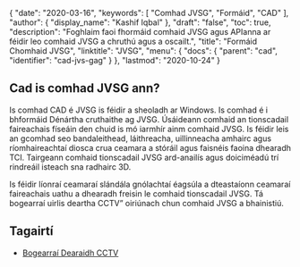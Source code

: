 {
  "date": "2020-03-16",
  "keywords": [
"Comhad JVSG",
"Formáid",
"CAD"
],
  "author": {
    "display_name": "Kashif Iqbal"
},
  "draft": "false",
  "toc": true,
  "description": "Foghlaim faoi fhormáid comhaid JVSG agus APIanna ar féidir leo comhaid JVSG a chruthú agus a oscailt.",
  "title": "Formáid Chomhaid JVSG",
  "linktitle": "JVSG",
  "menu": {
    "docs": {
      "parent": "cad",
      "identifier": "cad-jvs-gag"
}
},
  "lastmod": "2020-10-24"
}

## Cad is comhad JVSG ann?

Is comhad CAD é JVSG is féidir a sheoladh ar Windows. Is comhad é i bhformáid Dénártha cruthaithe ag JVSG. Úsáideann comhaid an tionscadail faireachais físeáin den chuid is mó iarmhír ainm comhaid JVSG. Is féidir leis an gcomhad seo bandaleithead, láithreacha, uillinneacha amhairc agus ríomhaireachtaí diosca crua ceamara a stóráil agus faisnéis faoina dhearadh TCI. Tairgeann comhaid tionscadail JVSG ard-anailís agus doiciméadú trí rindreáil isteach sna radhairc 3D.

Is féidir líonraí ceamaraí slándála gnólachtaí éagsúla a dteastaíonn ceamaraí faireachais uathu a dhearadh freisin le comhaid tionscadail JVSG. Tá bogearraí uirlis deartha CCTV” oiriúnach chun comhaid JVSG a bhainistiú.

## Tagairtí ##

 * [Bogearraí Dearaidh CCTV](https://www.jvsg.com/collection-of-3d-models-security/)

